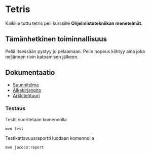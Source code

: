 # Tetris

Kaikille tuttu tetris peli kurssille **Ohjelmistotekniikan menetelmät**.

## Tämänhetkinen toiminnallisuus
Peliä itsessään pystyy jo pelaamaan. Pelin nopeus kiihtyy aina joka neljännen rivin katoamisen jälkeen. 

## Dokumentaatio
- [Suunnitelma](https://github.com/willmana/otm-harjoitusty-/blob/master/dokumentointi/m%C3%A4%C3%A4rittelydokumentti.md)
- [Aikakirjanpito](https://github.com/willmana/otm-harjoitusty-/blob/master/dokumentointi/Ty%C3%B6aikakirjanpito.md)
- [Arkkitehtuuri](https://github.com/willmana/otm-harjoitusty-/blob/master/dokumentointi/arkkitehtuuri.md)


### Testaus

Testit suoritetaan komennolla

```
mvn test
```

Testikattavuusraportti luodaan komennolla

```
mvn jacoco:report
```
